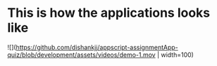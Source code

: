# This is how the applications looks like

![](https://github.com/dishankjj/appscript-assignmentApp-quiz/blob/development/assets/videos/demo-1.mov | width=100)
